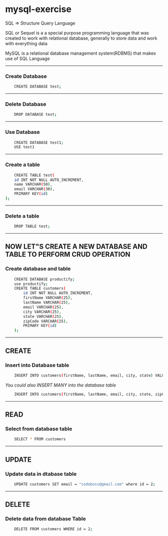 # mysql-exercise
SQL => Structure Query Language

SQL or Sequel is a a special purpose programming language that was created to work with relational database, generally to store data and work with everything data

MySQL is a relational database management system(RDBMS) that makes use of SQL Language

---
### Create Database
```bash
    CREATE DATABASE test;
```
---
### Delete Database
```bash
    DROP DATABASE test;
```
---
### Use Database
```bash
    CREATE DATABASE test1;
    USE test1
```
---
### Create a table 
```bash
    CREATE TABLE test(
    id INT NOT NULL AUTO_INCREMENT,
    name VARCHAR(50),
    email VARCHAR(30),
    PRIMARY KEY(id)
);
```
---
### Delete a table 
```bash
    DROP TABLE test;
```
---
## NOW LET"S CREATE A NEW DATABASE AND TABLE TO  PERFORM CRUD OPERATION

### Create database and table

```bash
    CREATE DATABASE productify;
    use productify;
    CREATE TABLE customers(
        id INT NOT NULL AUTO_INCREMENT,
        firstName VARCHAR(25),
        lastName VARCHAR(25),
        email VARCHAR(25),
        city VARCHAR(25),
        state VARCHAR(25),
        zipCode VARCHAR(25),
        PRIMARY KEY(id)
    );
```
---
## CREATE
### Insert into Database table
```bash
    INSERT INTO customers(firstName, lastName, email, city, state) VALUES ("John", "Tolu", "Tolu@gmail.com", "Surulere", "Lagos");
```
 *You could also INSERT MANY into the database table*
```bash
    INSERT INTO customers(firstName, lastName, email, city, state, zipCode) VALUES ("Coded", "Hola", "codedhola@gmail.com", "Surulere", "Lagos", "100001"), ("Shola", "Dave", "dave@gmail.com", "bariga", "Lagos", "100002");
```
---
## READ
### Select from database table
```bash
    SELECT * FROM customers 
```
---
## UPDATE
### Update data in dtabase table
```bash
    UPDATE customers SET email = "codeboss@gmail.com" where id = 2;
```
---
## DELETE 
### Delete data from database Table
```bash
    DELETE FROM customers WHERE id = 2;
```